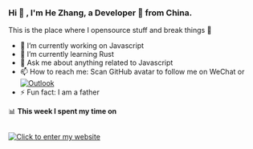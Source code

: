 ### Hi 👋 , I'm He Zhang, a Developer 🚀 from China.

This is the place where I opensource stuff and break things :rofl:

- 🔭  I’m currently working on Javascript
- 🌱  I’m currently learning Rust
- 💬  Ask me about anything related to Javascript
- 📫  How to reach me: Scan GitHub avatar to follow me on WeChat or [![Outlook](https://img.shields.io/badge/-Outlook-0078D4?style=flat&logo=Microsoft-Outlook&logoColor=white)](mailto:link@zhanghe.cool)
- ⚡  Fun fact: I am a father

📊 **This week I spent my time on**
<!--START_SECTION:waka-->
```text

```
<!--END_SECTION:waka-->

[![Click to enter my website](https://cdn.jsdelivr.net/gh/zhanghecool/assets/images/gif/zhanghecools.gif)](https://zhanghe.cool)
